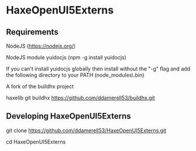 # HaxeOpenUI5Externs 
## Requirements
 NodeJS (https://nodejs.org/)

 NodeJS module yuidocjs (npm -g install yuidocjs)

  If you can't install yuidocjs globally then install without the "-g" flag and add the following directory to your PATH   (node_modules\\.bin)

  A fork of the buildhx project

  haxelib git buildhx https://github.com/ddamerell53/buildhx.git

## Developing HaxeOpenUI5Externs 
  git clone https://github.com/ddamerell53/HaxeOpenUI5Externs.git

  cd HaxeOpenUI5Externs




